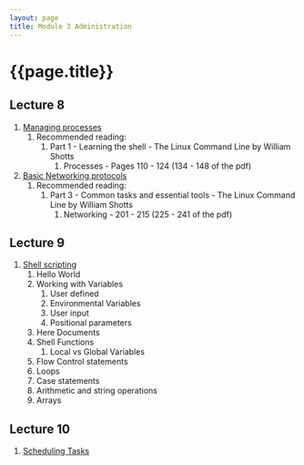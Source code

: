 ```yaml
---
layout: page
title: Module 3 Administration
---
```

# {{page.title}}

## Lecture 8
1. [Managing processes]()
   1. Recommended reading:
      1. Part 1 - Learning the shell - The Linux Command Line by William Shotts
         1. Processes - Pages 110 - 124 (134 - 148 of the pdf)
2. [Basic Networking protocols]()
   1. Recommended reading:
      1. Part 3 - Common tasks and essential tools -  The Linux Command Line by William Shotts
         1. Networking - 201 - 215 (225 - 241 of the pdf)
## Lecture 9
1. [Shell scripting]()
   1. Hello World
   2. Working with Variables
      1. User defined
      2. Environmental Variables
      3. User input
      4. Positional parameters
   3. Here Documents
   4. Shell Functions
      1. Local vs Global Variables
   5. Flow Control statements
   6. Loops
   7. Case statements
   8. Arithmetic and string operations
   9. Arrays

## Lecture 10
1. [Scheduling Tasks]()
